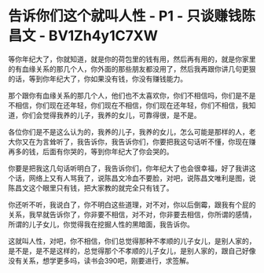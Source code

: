 # 告诉你们这个就叫人性 - P1 - 只谈赚钱陈昌文 - BV1Zh4y1C7XW

等你年纪大了，你就知道，就是你的荷包里的钱有用，然后再有用的，就是你家里的有血缘关系的那几个人，你外面的那些朋友都没用了，然后我再跟你讲几句更狠的话，等到你年纪大了，你如果没有钱，你没有赚钱能力。

那个跟你有血缘关系的那几个人，他们也不太喜欢你，你们不相信吗，你们是不是不相信，你们现在还年轻，你们现在不相信，你们现在还年轻，你们不相信，我知道，你们会觉得我养的儿子，我养的女儿，可靠得很，是不是。

各位你们是不是这么认为的，我养的儿子，我养的女儿，怎么可能是那样的人，老大你又在为言耸听了，我告诉你，我告诉你们，你要把我这句话听不懂，你现在赚再多的钱，后面有你哭的，等到你年纪大了你会哭的。

你要是把我这几句话听明白了，我告诉你们，你年纪大了也会很幸福，好了我讲这个话，网络上又有人骂我了，说陈昌文冷血不要脸，对吧，说陈昌文唯利是图，说陈昌文这个眼里只有钱，把大家教的就完全只有钱了。

你还听不听，我说白了，你不明白这些道理，对不对，你以后倒霉，跟我有个屁的关系，我早就告诉你了，你非要不相信，对不对，你非要去相信，你所谓的感情，所谓的儿子女儿，你觉得我在挖掘人性的黑暗面，我告诉你。

这就叫人性，对吧，你不相信，你们总觉得那种不孝顺的儿子女儿，是别人家的，是不是，是不是这样的，总觉得那个不孝顺的儿子女儿，是别人家的，跟自己好像没有关系，想学更多吗，读书会390吧，刚要进行，求签解。

